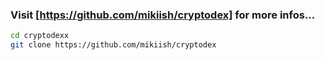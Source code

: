 ### Visit [https://github.com/mikiish/cryptodex] for more infos...

```bash
cd cryptodexx
git clone https://github.com/mikiish/cryptodex
```
